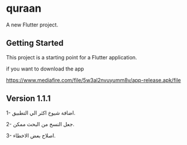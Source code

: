 # quraan

A new Flutter project.

## Getting Started

This project is a starting point for a Flutter application.

if you want to download the app

https://www.mediafire.com/file/5w3al2nvuyumm8v/app-release.apk/file



## Version 1.1.1
1- اضافة شيوخ اكثر الي التطبيق.


2- جعل النسخ من البحث ممكن.


3- اصلاح بعض الاخطاء.
